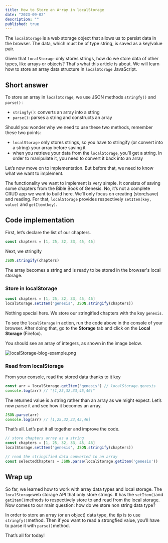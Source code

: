 ```yaml
---
title: How to Store an Array in localStorage
date: "2023-09-02"
description: ""
published: true
---
```


The `localStorage` is a web storage object that allows us to persist data in the browser. The data, which must be of type string, is saved as a key/value pair.

Given that `localStorage` only stores strings, how do we store data of other types, like arrays or objects? That's what this article is about. We will learn how to store an array data structure in `localStorage` JavaScript.

## Short answer

To store an array in `localStorage`, we use JSON methods `stringfy()` and `parse()` :

- `stringfy()`: converts an array into a string
- `parse()`: parses a string and constructs an array

Should you wonder why we need to use these two methods, remember these two points:

- `localStorage` only stores strings, so you have to stringify (or convert into a string) your array before saving it
- when you retrieve your data from the `localStorage`, you’ll get a string. In order to manipulate it, you need to convert it back into an array

Let’s now move on to implementation. But before that, we need to know what we want to implement. 

The functionality we want to implement is very simple. It consists of saving some chapters from the Bible Book of Genesis. No, it’s not a complete CRUD app we want to build here. We’ll only focus on creating (store/save) and reading. For that, `localStorage` provides respectively `setItem(key, value)` and `getItem(key)`.

## Code implementation

First, let’s declare the list of our chapters.

```jsx
const chapters = [1, 25, 32, 33, 45, 46]
```

Next, we stringify

```jsx
JSON.stringify(chapters)
```

The array becomes a string and is ready to be stored in the browser's local storage.

### Store in localStorage

```jsx
const chapters = [1, 25, 32, 33, 45, 46]
localStorage.setItem('genesis', JSON.stringify(chapters))
```

Nothing special here. We store our stringified chapters with the key `genesis`.

To see the `localStorage` in action, run the code above in the console of your browser. After doing that, go to the **Storage** tab and click on the **Local Storage** (Firefox).

You should see an array of integers, as shown in the image below.

![localStorage-blog-example.png](How%20to%20store%20an%20array%20in%20localStorage%209cc49749d9314a979f62bf03cc24d596/localStorage-blog-example.png)

### Read from localStorage

From your console, read the stored data thanks to it key

```jsx
const arr = localStorage.getItem('genesis') // localStorage.genesis
console.log(arr) // "[1,25,32,33,45,46]"
```

The returned value is a string rather than an array as we might expect. Let’s now parse it and see how it becomes an array.

```jsx
JSON.parse(arr)
console.log(arr) // [1,25,32,33,45,46]
```

That’s all. Let’s put it all together and improve the code.

```jsx
// store chapters array as a string
const chapters = [1, 25, 32, 33, 45, 46]
localStorage.setItem('genesis', JSON.stringify(chapters))

// read the stringified data converted to an array
const selectedChapters = JSON.parse(localStorage.getItem('genesis'))
```

## Wrap up

So far, we learned how to work with array data types and local storage. The `localStorage`web storage API that only store strings. It has the `setItem()`and `getItem()`methods to respectively store to and read from the local storage. Now comes to our main question: how do we store non string data type?

In order to store an array (or an object) data type, the tip is to use `stringfy()`method. Then if you want to read a strongfied value, you’ll have to parse it with `parse()`method.

That’s all for today!